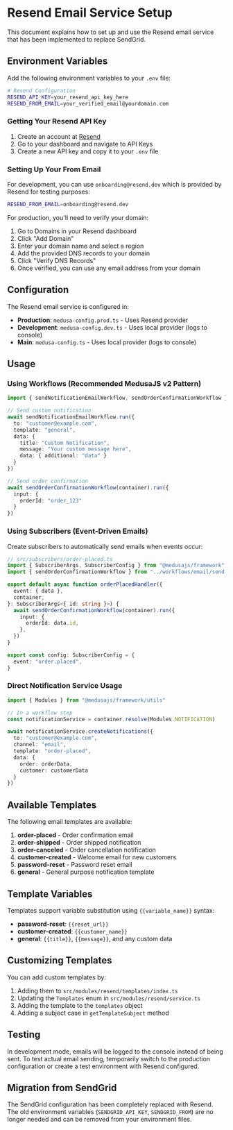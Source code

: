 # Resend Email Service Setup

This document explains how to set up and use the Resend email service that has been implemented to replace SendGrid.

## Environment Variables

Add the following environment variables to your `.env` file:

```bash
# Resend Configuration
RESEND_API_KEY=your_resend_api_key_here
RESEND_FROM_EMAIL=your_verified_email@yourdomain.com
```

### Getting Your Resend API Key

1. Create an account at [Resend](https://resend.com)
2. Go to your dashboard and navigate to API Keys
3. Create a new API key and copy it to your `.env` file

### Setting Up Your From Email

For development, you can use `onboarding@resend.dev` which is provided by Resend for testing purposes:

```bash
RESEND_FROM_EMAIL=onboarding@resend.dev
```

For production, you'll need to verify your domain:

1. Go to Domains in your Resend dashboard
2. Click "Add Domain"
3. Enter your domain name and select a region
4. Add the provided DNS records to your domain
5. Click "Verify DNS Records"
6. Once verified, you can use any email address from your domain

## Configuration

The Resend email service is configured in:

- **Production**: `medusa-config.prod.ts` - Uses Resend provider
- **Development**: `medusa-config.dev.ts` - Uses local provider (logs to console)
- **Main**: `medusa-config.ts` - Uses local provider (logs to console)

## Usage

### Using Workflows (Recommended MedusaJS v2 Pattern)

```typescript
import { sendNotificationEmailWorkflow, sendOrderConfirmationWorkflow } from "../workflows/email/send-notification-email"

// Send custom notification
await sendNotificationEmailWorkflow.run({
  to: "customer@example.com",
  template: "general",
  data: {
    title: "Custom Notification",
    message: "Your custom message here",
    data: { additional: "data" }
  }
})

// Send order confirmation
await sendOrderConfirmationWorkflow(container).run({
  input: {
    orderId: "order_123"
  }
})
```

### Using Subscribers (Event-Driven Emails)

Create subscribers to automatically send emails when events occur:

```typescript
// src/subscribers/order-placed.ts
import { SubscriberArgs, SubscriberConfig } from "@medusajs/framework"
import { sendOrderConfirmationWorkflow } from "../workflows/email/send-notification-email"

export default async function orderPlacedHandler({
  event: { data },
  container,
}: SubscriberArgs<{ id: string }>) {
  await sendOrderConfirmationWorkflow(container).run({
    input: {
      orderId: data.id,
    },
  })
}

export const config: SubscriberConfig = {
  event: "order.placed",
}
```

### Direct Notification Service Usage

```typescript
import { Modules } from "@medusajs/framework/utils"

// In a workflow step
const notificationService = container.resolve(Modules.NOTIFICATION)

await notificationService.createNotifications({
  to: "customer@example.com",
  channel: "email",
  template: "order-placed",
  data: {
    order: orderData,
    customer: customerData
  }
})
```

## Available Templates

The following email templates are available:

1. **order-placed** - Order confirmation email
2. **order-shipped** - Order shipped notification
3. **order-canceled** - Order cancellation notification
4. **customer-created** - Welcome email for new customers
5. **password-reset** - Password reset email
6. **general** - General purpose notification template

## Template Variables

Templates support variable substitution using `{{variable_name}}` syntax:

- **password-reset**: `{{reset_url}}`
- **customer-created**: `{{customer_name}}`
- **general**: `{{title}}`, `{{message}}`, and any custom data

## Customizing Templates

You can add custom templates by:

1. Adding them to `src/modules/resend/templates/index.ts`
2. Updating the `Templates` enum in `src/modules/resend/service.ts`
3. Adding the template to the `templates` object
4. Adding a subject case in `getTemplateSubject` method

## Testing

In development mode, emails will be logged to the console instead of being sent. To test actual email sending, temporarily switch to the production configuration or create a test environment with Resend configured.

## Migration from SendGrid

The SendGrid configuration has been completely replaced with Resend. The old environment variables (`SENDGRID_API_KEY`, `SENDGRID_FROM`) are no longer needed and can be removed from your environment files.
